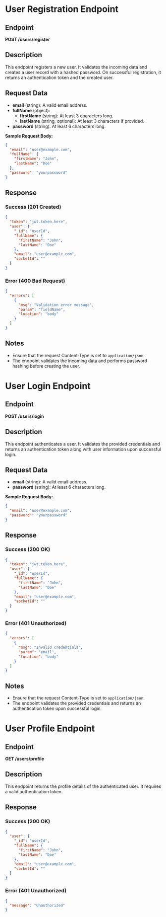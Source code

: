 # User Registration Endpoint

## Endpoint
**POST /users/register**

## Description
This endpoint registers a new user. It validates the incoming data and creates a user record with a hashed password. On successful registration, it returns an authentication token and the created user.

## Request Data
- **email** (string): A valid email address.
- **fullName** (object):
  - **firstName** (string): At least 3 characters long.
  - **lastName** (string, optional): At least 3 characters if provided.
- **password** (string): At least 6 characters long.

**Sample Request Body:**
```json
{
  "email": "user@example.com",
  "fullName": {
    "firstName": "John",
    "lastName": "Doe"
  },
  "password": "yourpassword"
}
```

## Response

### Success (201 Created)
```json
{
  "token": "jwt.token.here",
  "user": {
    "_id": "userId",
    "fullName": {
      "firstName": "John",
      "lastName": "Doe"
    },
    "email": "user@example.com",
    "socketId": ""
  }
}
```

### Error (400 Bad Request)
```json
{
  "errors": [
    {
      "msg": "Validation error message",
      "param": "fieldName",
      "location": "body"
    }
  ]
}
```

## Notes
- Ensure that the request Content-Type is set to `application/json`.
- The endpoint validates the incoming data and performs password hashing before creating the user.

# User Login Endpoint

## Endpoint
**POST /users/login**

## Description
This endpoint authenticates a user. It validates the provided credentials and returns an authentication token along with user information upon successful login.

## Request Data
- **email** (string): A valid email address.
- **password** (string): At least 6 characters long.

**Sample Request Body:**
```json
{
  "email": "user@example.com",
  "password": "yourpassword"
}
```

## Response

### Success (200 OK)
```json
{
  "token": "jwt.token.here",
  "user": {
    "_id": "userId",
    "fullName": {
      "firstName": "John",
      "lastName": "Doe"
    },
    "email": "user@example.com",
    "socketId": ""
  }
}
```

### Error (401 Unauthorized)
```json
{
  "errors": [
    {
      "msg": "Invalid credentials",
      "param": "email",
      "location": "body"
    }
  ]
}
```

## Notes
- Ensure that the request Content-Type is set to `application/json`.
- The endpoint validates the provided credentials and returns an authentication token upon successful login.

# User Profile Endpoint

## Endpoint
**GET /users/profile**

## Description
This endpoint returns the profile details of the authenticated user. It requires a valid authentication token.

## Response

### Success (200 OK)
```json
{
  "user": {
    "_id": "userId",
    "fullName": {
      "firstName": "John",
      "lastName": "Doe"
    },
    "email": "user@example.com",
    "socketId": ""
  }
}
```

### Error (401 Unauthorized)
```json
{
  "message": "Unauthorized"
}
```
